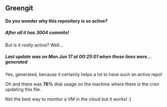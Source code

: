 ## Greengit

#### Do you wonder why this repository is so active?

##### After all it has 3004 commits!

But is it *really* active? Well...

##### Last update was on Mon Jun 17 at 00:25:01 when those lines were... generated

Yes, generated, because it certainly helps a lot to have such an active repo!

Oh and there was **76%** disk usage on the machine
where there is the cron updating this file.

Not the best way to monitor a VM in the cloud but it works! :)
